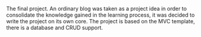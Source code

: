 The final project. An ordinary blog was taken as a project idea in order to consolidate the knowledge gained in the learning process, it was decided to write the project on its own core. The project is based on the MVC template, there is a database and CRUD support. 
